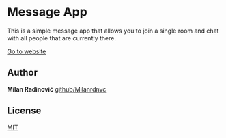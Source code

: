 # Message App

This is a simple message app that allows you to join a single room and chat with all people that are currently there.

[Go to website](https://simple-message-app.herokuapp.com)

## Author

**Milan Radinović**
[github/Milanrdnvc](https://github.com/Milanrdnvc)

## License
[MIT](https://choosealicense.com/licenses/mit/)
